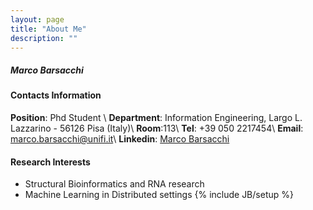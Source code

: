 ```yaml
---
layout: page
title: "About Me"
description: ""
---
```


##### Marco Barsacchi 

#### Contacts Information

__Position__: Phd Student \\
__Department__: Information Engineering, Largo L. Lazzarino - 56126 Pisa (Italy)\\
__Room__:113\\
__Tel__: +39 050 2217454\\
__Email__: [marco.barsacchi@unifi.it](mailto:marco.barsacchi@unifi.it)\\
__Linkedin__: <a href="https://it.linkedin.com/in/marco-barsacchi-80a0345a" targer="_blank"> Marco Barsacchi</a>

#### Research Interests
- Structural Bioinformatics and RNA research
- Machine Learning in Distributed settings
{% include JB/setup %}
